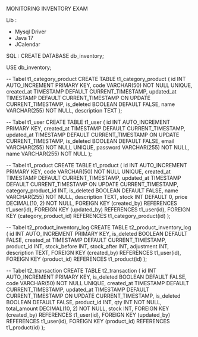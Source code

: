 MONITORING INVENTORY EXAM

Lib :
- Mysql Driver
- Java 17
- JCalendar

SQL :
CREATE DATABASE db_inventory;

USE db_inventory;

-- Tabel t1_category_product
CREATE TABLE t1_category_product (
    id INT AUTO_INCREMENT PRIMARY KEY,
    code VARCHAR(50) NOT NULL UNIQUE,
    created_at TIMESTAMP DEFAULT CURRENT_TIMESTAMP,
    updated_at TIMESTAMP DEFAULT CURRENT_TIMESTAMP ON UPDATE CURRENT_TIMESTAMP,
    is_deleted BOOLEAN DEFAULT FALSE,
    name VARCHAR(255) NOT NULL,
    description TEXT
);


-- Tabel t1_user
CREATE TABLE t1_user (
    id INT AUTO_INCREMENT PRIMARY KEY,
    created_at TIMESTAMP DEFAULT CURRENT_TIMESTAMP,
    updated_at TIMESTAMP DEFAULT CURRENT_TIMESTAMP ON UPDATE CURRENT_TIMESTAMP,
    is_deleted BOOLEAN DEFAULT FALSE,
    email VARCHAR(255) NOT NULL UNIQUE,
    password VARCHAR(255) NOT NULL,
    name VARCHAR(255) NOT NULL
);

-- Tabel t1_product
CREATE TABLE t1_product (
    id INT AUTO_INCREMENT PRIMARY KEY,
    code VARCHAR(50) NOT NULL UNIQUE,
    created_at TIMESTAMP DEFAULT CURRENT_TIMESTAMP,
    updated_at TIMESTAMP DEFAULT CURRENT_TIMESTAMP ON UPDATE CURRENT_TIMESTAMP,
    category_product_id INT,
    is_deleted BOOLEAN DEFAULT FALSE,
    name VARCHAR(255) NOT NULL,
    description TEXT,
    stock INT DEFAULT 0,
    price DECIMAL(10, 2) NOT NULL,
    FOREIGN KEY (created_by) REFERENCES t1_user(id),
    FOREIGN KEY (updated_by) REFERENCES t1_user(id),
    FOREIGN KEY (category_product_id) REFERENCES t1_category_product(id)
);

-- Tabel t2_product_inventory_log
CREATE TABLE t2_product_inventory_log (
    id INT AUTO_INCREMENT PRIMARY KEY,
    is_deleted BOOLEAN DEFAULT FALSE,
    created_at TIMESTAMP DEFAULT CURRENT_TIMESTAMP,
    product_id INT,
    stock_before INT,
    stock_after INT,
    adjustment INT,
    description TEXT,
    FOREIGN KEY (created_by) REFERENCES t1_user(id),
    FOREIGN KEY (product_id) REFERENCES t1_product(id)
);

-- Tabel t2_transaction
CREATE TABLE t2_transaction (
    id INT AUTO_INCREMENT PRIMARY KEY,
    is_deleted BOOLEAN DEFAULT FALSE,
    code VARCHAR(50) NOT NULL UNIQUE,
    created_at TIMESTAMP DEFAULT CURRENT_TIMESTAMP,
    updated_at TIMESTAMP DEFAULT CURRENT_TIMESTAMP ON UPDATE CURRENT_TIMESTAMP,
    is_deleted BOOLEAN DEFAULT FALSE,
    product_id INT,
    qty INT NOT NULL,
    total_amount DECIMAL(10, 2) NOT NULL,
    stock INT,
    FOREIGN KEY (created_by) REFERENCES t1_user(id),
    FOREIGN KEY (updated_by) REFERENCES t1_user(id),
    FOREIGN KEY (product_id) REFERENCES t1_product(id)
);


